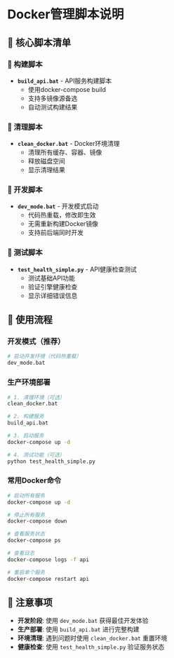 # Docker管理脚本说明

## 📁 核心脚本清单

### 🔨 构建脚本
- **`build_api.bat`** - API服务构建脚本
  - 使用docker-compose build
  - 支持多镜像源备选
  - 自动测试构建结果

### 🧹 清理脚本  
- **`clean_docker.bat`** - Docker环境清理
  - 清理所有缓存、容器、镜像
  - 释放磁盘空间
  - 显示清理结果

### 🚀 开发脚本
- **`dev_mode.bat`** - 开发模式启动
  - 代码热重载，修改即生效
  - 无需重新构建Docker镜像
  - 支持前后端同时开发

### 🧪 测试脚本
- **`test_health_simple.py`** - API健康检查测试
  - 测试基础API功能
  - 验证引擎健康检查
  - 显示详细错误信息

## 🚀 使用流程

### 开发模式（推荐）
```bash
# 启动开发环境（代码热重载）
dev_mode.bat
```

### 生产环境部署
```bash
# 1. 清理环境（可选）
clean_docker.bat

# 2. 构建服务
build_api.bat

# 3. 启动服务
docker-compose up -d

# 4. 测试功能（可选）
python test_health_simple.py
```

### 常用Docker命令
```bash
# 启动所有服务
docker-compose up -d

# 停止所有服务
docker-compose down

# 查看服务状态
docker-compose ps

# 查看日志
docker-compose logs -f api

# 重启单个服务
docker-compose restart api
```

## 📝 注意事项

- **开发阶段**: 使用 `dev_mode.bat` 获得最佳开发体验
- **生产部署**: 使用 `build_api.bat` 进行完整构建
- **环境清理**: 遇到问题时使用 `clean_docker.bat` 重置环境
- **健康检查**: 使用 `test_health_simple.py` 验证服务状态